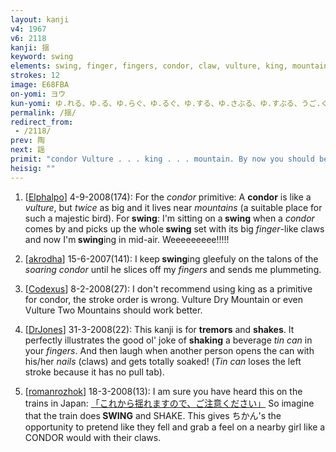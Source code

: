 ```yaml
---
layout: kanji
v4: 1967
v6: 2118
kanji: 揺
keyword: swing
elements: swing, finger, fingers, condor, claw, vulture, king, mountain
strokes: 12
image: E68FBA
on-yomi: ヨウ
kun-yomi: ゆ.れる、ゆ.る、ゆ.らぐ、ゆ.るぐ、ゆ.する、ゆ.さぶる、ゆ.すぶる、うご.く
permalink: /揺/
redirect_from:
 - /2118/
prev: 陶
next: 謡
primit: "condor Vulture . . . king . . . mountain. By now you should be used to finding two elements double up on a stroke, as is the case here with king and mountain. [9]"
heisig: ""
---
```


1) [<a href="http://kanji.koohii.com/profile/Elphalpo">Elphalpo</a>] 4-9-2008(174): For the <em>condor</em> primitive: A <strong>condor</strong> is like a <em>vulture</em>, but <em>twice</em> as big and it lives near <em>mountains</em> (a suitable place for such a majestic bird). For<strong> swing</strong>: I&#039;m sitting on a<strong> swing</strong> when a <em>condor</em> comes by and picks up the whole<strong> swing</strong> set with its big <em>finger</em>-like claws and now I&#039;m<strong> swing</strong>ing in mid-air. Weeeeeeeee!!!!!

2) [<a href="http://kanji.koohii.com/profile/akrodha">akrodha</a>] 15-6-2007(141): I keep<strong> swing</strong>ing gleefuly on the talons of the <em>soaring condor</em> until he slices off my <em>fingers</em> and sends me plummeting.

3) [<a href="http://kanji.koohii.com/profile/Codexus">Codexus</a>] 8-2-2008(27): I don&#039;t recommend using king as a primitive for condor, the stroke order is wrong. Vulture Dry Mountain or even Vulture Two Mountains should work better.

4) [<a href="http://kanji.koohii.com/profile/DrJones">DrJones</a>] 31-3-2008(22): This kanji is for <strong>tremors</strong> and <strong>shakes</strong>. It perfectly illustrates the good ol&#039; joke of <strong>shaking</strong> a beverage <em>tin can</em> in your <em>fingers</em>. And then laugh when another person opens the can with his/her <em>nails</em> (claws) and gets totally soaked! (<em>Tin can</em> loses the left stroke because it has no pull tab).

5) [<a href="http://kanji.koohii.com/profile/romanrozhok">romanrozhok</a>] 18-3-2008(13): I am sure you have heard this on the trains in Japan: <a href="midori://search?text=「これから揺れますので、ご注意ください」">「これから揺れますので、ご注意ください」</a> So imagine that the train does<strong> SWING</strong> and SHAKE. This gives ちかん&#039;s the opportunity to pretend like they fell and grab a feel on a nearby girl like a CONDOR would with their claws.

